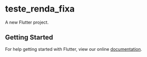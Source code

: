 # teste_renda_fixa

A new Flutter project.

## Getting Started

For help getting started with Flutter, view our online
[documentation](https://flutter.io/).
